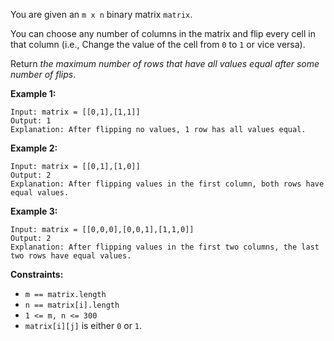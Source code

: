 You are given an `m x n` binary matrix `matrix`.

You can choose any number of columns in the matrix and flip every cell in that
column (i.e., Change the value of the cell from `0` to `1` or vice versa).

Return _the maximum number of rows that have all values equal after some
number of flips_.



**Example 1:**

    
    
    Input: matrix = [[0,1],[1,1]]
    Output: 1
    Explanation: After flipping no values, 1 row has all values equal.
    

**Example 2:**

    
    
    Input: matrix = [[0,1],[1,0]]
    Output: 2
    Explanation: After flipping values in the first column, both rows have equal values.
    

**Example 3:**

    
    
    Input: matrix = [[0,0,0],[0,0,1],[1,1,0]]
    Output: 2
    Explanation: After flipping values in the first two columns, the last two rows have equal values.
    



**Constraints:**

  * `m == matrix.length`
  * `n == matrix[i].length`
  * `1 <= m, n <= 300`
  * `matrix[i][j]` is either `0` or `1`.

